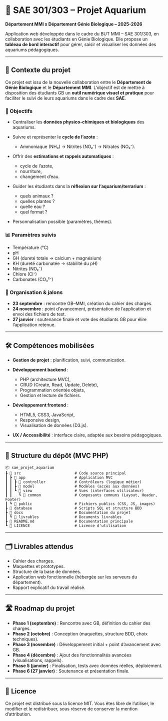 # 🌊 SAE 301/303 – Projet Aquarium

**Département MMI x Département Génie Biologique – 2025-2026**

Application web développée dans le cadre du BUT MMI – SAE 301/303, en collaboration avec les étudiants en Génie Biologique.
Elle propose un **tableau de bord interactif** pour gérer, saisir et visualiser les données des aquariums pédagogiques.

---

## 📖 Contexte du projet

Ce projet est issu de la nouvelle collaboration entre le **Département de Génie Biologique** et le **Département MMI**.
L’objectif est de mettre à disposition des étudiants GB un **outil numérique visuel et pratique** pour faciliter le suivi de leurs aquariums dans le cadre des **SAE**.

### 🎯 Objectifs

* Centraliser les **données physico-chimiques et biologiques** des aquariums.
* Suivre et représenter le **cycle de l’azote** :

  * Ammoniaque (NH₃) → Nitrites (NO₂⁻) → Nitrates (NO₃⁻).
* Offrir des **estimations et rappels automatiques** :

  * cycle de l’azote,
  * nourriture,
  * changement d’eau.
* Guider les étudiants dans la **réflexion sur l’aquarium/terrarium** :

  * quels animaux ?
  * quelles plantes ?
  * quelle eau ?
  * quel format ?
* Personnalisation possible (paramètres, thèmes).

### 📊 Paramètres suivis

* Température (°C)
* pH
* GH (dureté totale → calcium + magnésium)
* KH (dureté carbonatée → stabilité du pH)
* Nitrites (NO₂⁻)
* Chlore (Cl⁻)
* Carbonates (CO₃²⁻)

### 📅 Organisation & jalons

* **23 septembre** : rencontre GB–MMI, création du cahier des charges.
* **24 novembre** : point d’avancement, présentation de l’application et envoi des fichiers de test.
* **27 janvier** : soutenance finale et vote des étudiants GB pour élire l’application retenue.

---

## 🛠️ Compétences mobilisées

* **Gestion de projet** : planification, suivi, communication.
* **Développement backend** :

  * PHP (architecture MVC),
  * CRUD (Create, Read, Update, Delete),
  * Programmation orientée objets,
  * Gestion et lecture de fichiers.
* **Développement frontend** :

  * HTML5, CSS3, JavaScript,
  * Responsive design,
  * Visualisation de données (D3.js).
* **UX / Accessibilité** : interface claire, adaptée aux besoins pédagogiques.

---

## 📂 Structure du dépôt (MVC PHP)

```
📦 sae_projet_aquarium
┣ 📂 src                        # Code source principal
┃ ┣ 📂 app                      # Application MVC
┃ ┃ ┣ 📂 controller             # Contrôleurs (logique métier)
┃ ┃ ┣ 📂 model                  # Modèles (accès aux données)
┃ ┃ ┗ 📂 view                   # Vues (interfaces utilisateur)
┃ ┃   ┗ 📂 common               # Composants communs (Layout, Header, Footer)
┃ ┗ 📂 public                   # Fichiers publics (CSS, JS, images)
┣ 📂 database                   # Scripts SQL et structure BDD
┣ 📂 docs                       # Documentation du projet
┃ ┗ 📂 livrables                # Documents livrables
┣ 📄 README.md                  # Documentation principale
┗ 📄 LICENCE                    # Licence d'utilisation
```

---

## 🗂️ Livrables attendus

* Cahier des charges.
* Maquettes et prototypes.
* Structure de la base de données.
* Application web fonctionnelle (hébergée sur les serveurs du département).
* Rapport explicatif du travail réalisé.

---

## 🛣️ Roadmap du projet

* **Phase 1 (septembre)** : Rencontre avec GB, définition du cahier des charges.
* **Phase 2 (octobre)** : Conception (maquettes, structure BDD, choix techniques).
* **Phase 3 (novembre)** : Développement initial + point d’avancement avec GB.
* **Phase 4 (décembre)** : Ajout des fonctionnalités avancées (visualisations, rappels).
* **Phase 5 (janvier)** : Finalisation, tests avec données réelles, déploiement.
* **Phase 6 (27 janvier)** : Soutenance et présentation finale.

---

## 📜 Licence

Ce projet est distribué sous la licence MIT. Vous êtes libre de l’utiliser, le modifier et le redistribuer, sous réserve de conserver la mention d’attribution.
